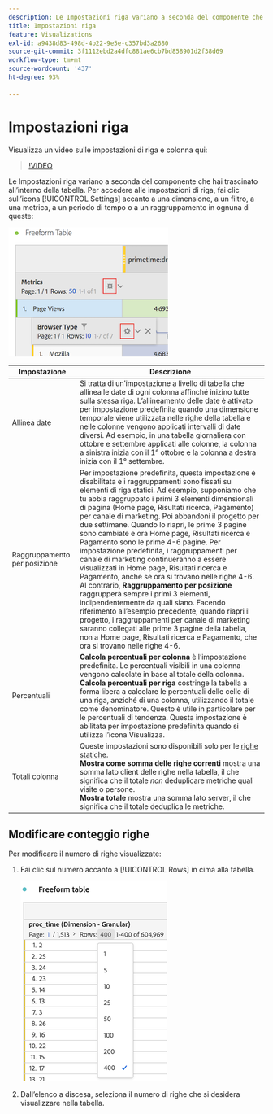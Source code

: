 ```yaml
---
description: Le Impostazioni riga variano a seconda del componente che hai trascinato all’interno della tabella.
title: Impostazioni riga
feature: Visualizations
exl-id: a9438d83-498d-4b22-9e5e-c357bd3a2680
source-git-commit: 3f1112ebd2a4dfc881ae6cb7bd858901d2f38d69
workflow-type: tm+mt
source-wordcount: '437'
ht-degree: 93%

---
```


# Impostazioni riga

Visualizza un video sulle impostazioni di riga e colonna qui:

>[!VIDEO](https://video.tv.adobe.com/v/40382/?quality=12)

Le Impostazioni riga variano a seconda del componente che hai trascinato all’interno della tabella. Per accedere alle impostazioni di riga, fai clic sull’icona [!UICONTROL Settings] accanto a una dimensione, a un filtro, a una metrica, a un periodo di tempo o a un raggruppamento in ognuna di queste:

![](assets/row-settings.png)

| Impostazione | Descrizione |
| --- | --- |
| Allinea date | Si tratta di un’impostazione a livello di tabella che allinea le date di ogni colonna affinché inizino tutte sulla stessa riga. L’allineamento delle date è attivato per impostazione predefinita quando una dimensione temporale viene utilizzata nelle righe della tabella e nelle colonne vengono applicati intervalli di date diversi. Ad esempio, in una tabella giornaliera con ottobre e settembre applicati alle colonne, la colonna a sinistra inizia con il 1° ottobre e la colonna a destra inizia con il 1° settembre. |
| Raggruppamento per posizione | Per impostazione predefinita, questa impostazione è disabilitata e i raggruppamenti sono fissati su elementi di riga statici. Ad esempio, supponiamo che tu abbia raggruppato i primi 3 elementi dimensionali di pagina (Home page, Risultati ricerca, Pagamento) per canale di marketing. Poi abbandoni il progetto per due settimane. Quando lo riapri, le prime 3 pagine sono cambiate e ora Home page, Risultati ricerca e Pagamento sono le prime 4-6 pagine. Per impostazione predefinita, i raggruppamenti per canale di marketing continueranno a essere visualizzati in Home page, Risultati ricerca e Pagamento, anche se ora si trovano nelle righe 4-6. <br> Al contrario, **Raggruppamento per posizione** raggrupperà sempre i primi 3 elementi, indipendentemente da quali siano. Facendo riferimento all’esempio precedente, quando riapri il progetto, i raggruppamenti per canale di marketing saranno collegati alle prime 3 pagine della tabella, non a Home page, Risultati ricerca e Pagamento, che ora si trovano nelle righe 4-6. |
| Percentuali | **Calcola percentuali per colonna** è l’impostazione predefinita. Le percentuali visibili in una colonna vengono calcolate in base al totale della colonna. <br>**Calcola percentuali per riga** costringe la tabella a forma libera a calcolare le percentuali delle celle di una riga, anziché di una colonna, utilizzando il totale come denominatore. Questo è utile in particolare per le percentuali di tendenza. Questa impostazione è abilitata per impostazione predefinita quando si utilizza l’icona Visualizza. |
| Totali colonna | Queste impostazioni sono disponibili solo per le [righe statiche](/help/analysis-workspace/visualizations/freeform-table/column-row-settings/manual-vs-dynamic-rows.md). <br> **Mostra come somma delle righe correnti** mostra una somma lato client delle righe nella tabella, il che significa che il totale *non* deduplicare metriche quali visite o persone. <br> **Mostra totale** mostra una somma lato server, il che significa che il totale deduplica le metriche. |

## Modificare conteggio righe

Per modificare il numero di righe visualizzate:

1. Fai clic sul numero accanto a [!UICONTROL Rows] in cima alla tabella.

   ![](assets/row-number.png)

1. Dall’elenco a discesa, seleziona il numero di righe che si desidera visualizzare nella tabella.